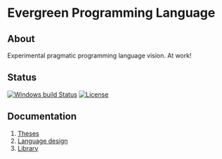 # Evergreen Programming Language

## About
Experimental pragmatic programming language vision. At work!

## Status
[![Windows build Status](https://ci.appveyor.com/api/projects/status/github/sunloving/evergreen-lang?retina=true&svg=true)](https://ci.appveyor.com/project/sunloving/evergreen-lang)
[![License](https://img.shields.io/badge/license-Apache%20License%202.0-blue.svg?style=flat)](https://github.com/sunloving/evergreen-lang/blob/master/LICENSE)

## Documentation
1. [Theses](docs/theses.md)
2. [Language design](docs/language-design.md)
3. [Library](docs/library.md)
